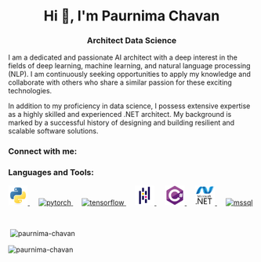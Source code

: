 <h1 align="center">Hi 👋, I'm Paurnima Chavan</h1>
<h3 align="center">Architect Data Science</h3>

I am a dedicated and passionate AI architect with a deep interest in the fields of deep learning, machine learning, and natural language processing (NLP). 
I am continuously seeking opportunities to apply my knowledge and collaborate with others who share a similar passion for these exciting technologies.

In addition to my proficiency in data science, I possess extensive expertise as a highly skilled and experienced .NET architect. My background is marked by a successful history of designing and building resilient and scalable software solutions. 


<h3 align="left">Connect with me:</h3>
<p align="left">
</p>

<h3 align="left">Languages and Tools:</h3>
<a href="https://www.python.org" target="_blank" rel="noreferrer"> 
<img src="https://raw.githubusercontent.com/devicons/devicon/master/icons/python/python-original.svg" alt="python" width="40" height="40"/> </a> 
&emsp;
<a href="https://pytorch.org/" target="_blank" rel="noreferrer"> 
<img src="https://www.vectorlogo.zone/logos/pytorch/pytorch-icon.svg" alt="pytorch" width="40" height="40"/> </a> 
&emsp;
<a href="https://www.tensorflow.org" target="_blank" rel="noreferrer"> 
<img src="https://www.vectorlogo.zone/logos/tensorflow/tensorflow-icon.svg" alt="tensorflow" width="40" height="40"/> </a> 
&emsp;
<a href="https://pandas.pydata.org/" target="_blank" rel="noreferrer"> 
<img src="https://raw.githubusercontent.com/devicons/devicon/2ae2a900d2f041da66e950e4d48052658d850630/icons/pandas/pandas-original.svg" alt="pandas" width="40" height="40"/> </a>
&emsp;
<a href="https://www.w3schools.com/cs/" target="_blank" rel="noreferrer">
<img src="https://raw.githubusercontent.com/devicons/devicon/master/icons/csharp/csharp-original.svg" alt="csharp" width="40" height="40"/> </a>
&emsp;
<a href="https://dotnet.microsoft.com/" target="_blank" rel="noreferrer"> 
<img src="https://raw.githubusercontent.com/devicons/devicon/master/icons/dot-net/dot-net-original-wordmark.svg" alt="dotnet" width="40" height="40"/> </a>
&emsp;
<a href="https://www.microsoft.com/en-us/sql-server" target="_blank" rel="noreferrer"> 
<img src="https://www.svgrepo.com/show/303229/microsoft-sql-server-logo.svg" alt="mssql" width="40" height="40"/> </a> 
</p>
<br/>

<p>&nbsp;<img align="center" src="https://github-readme-stats.vercel.app/api?username=paurnima-chavan&show_icons=true&locale=en" alt="paurnima-chavan" /></p>

<p><img align="center" src="https://github-readme-streak-stats.herokuapp.com/?user=paurnima-chavan&" alt="paurnima-chavan" /></p>


